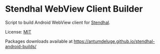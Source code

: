 
# Stendhal WebView Client Builder

Script to build Android WebView client for [Stendhal](https://stendhalgame.org/).

License: [MIT](LICENSE.txt)

Packages downloads available at https://antumdeluge.github.io/stendhal-android-builds/
